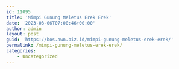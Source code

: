 ```yaml
---
id: 11095
title: 'Mimpi Gunung Meletus Erek Erek'
date: '2023-03-06T07:00:46+00:00'
author: admin
layout: post
guid: 'https://bos.awn.biz.id/mimpi-gunung-meletus-erek-erek/'
permalink: /mimpi-gunung-meletus-erek-erek/
categories:
    - Uncategorized
---
```


